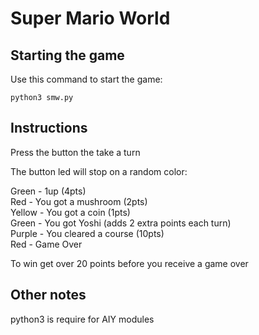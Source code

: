 # Super Mario World

## Starting the game

Use this command to start the game:  
```
python3 smw.py
```

## Instructions

Press the button the take a turn

The button led will stop on a random color:

Green - 1up (4pts)  
Red - You got a mushroom (2pts)  
Yellow - You got a coin (1pts)  
Green - You got Yoshi (adds 2 extra points each turn)  
Purple - You cleared a course (10pts)  
Red - Game Over  

To win get over 20 points before you receive a game over

## Other notes

python3 is require for AIY modules